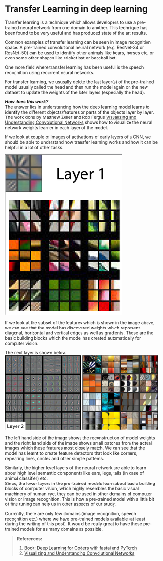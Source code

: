 # Transfer Learning in deep learning

Transfer learning is a technique which allows developers to use a pre-trained neural network from one domain to another. This technique has been found to be very useful and has produced state of the art results.

Common examples of transfer learning can be seen in image recognition space. A pre-trained convolutional neural network (e.g. ResNet-34 or ResNet-50) can be used to identify other animals like bears, horses etc. or even some other shapes like cricket bat or baseball bat.

One more field where transfer learning has been useful is the speech recognition using recurrent neural networks.

For transfer learning, we ususally delete the last layer(s) of the pre-trained model usually called the head and then run the model again on the new dataset to update the weights of the later layers (especially the head).

**_How does this work?_**  
The answer lies in understanding how the deep learning model learns to identify the different objects/features or parts of the objects layer by layer.  
The work done by Matthew Zeiler and Rob Fergus [Visualizing and Understanding Convolutional Networks](https://arxiv.org/pdf/1311.2901.pdf) shows how to visualize the neural network weights learner in each layer of the model. 

If we look at couple of images of activations of early layers of a CNN, we should be able to understand how transfer learning works and how it can be helpful in a lot of other tasks.

![Layer1](/images/layer1.png "Activations of early layers of a CNN by Matthew D. Zeiler and Rob Fergus")  

If we look at the subset of the features which is shown in the image above, we can see that the model has discovered weights which represent diagonal, horizontal and vertical edges as well as gradients. These are the basic building blocks which the model has created automatically for computer vision.  

The next layer is shown below.
![Layer2](/images/layer2.png "Activations of early layers of a CNN by Matthew D. Zeiler and Rob Fergus")  

The left hand side of the image shows the reconstruction of model weights and the right hand side of the image shows small patches from the actual images which these features most closely match. We can see that the model has learnt to create feature detectors that look like corners, repearing lines, circles and other simple patterns.  

Similarly, the higher level layers of the neural network are able to learn about high level semantic components like ears, legs, tails (in case of animal classifier) etc.  
Since, the lower layers in the pre-trained models learn about basic building blocks of computer vision, which highly resembles the basic visual machinery of human eye, they can be used in other domains of computer vision or image recognition. This is how a pre-trained model with a little bit of fine tuning can help us in other aspects of our study.  

Currently, there are only few domains (image recognition, speech recognition etc.) where we have pre-trained models available (at least during the writing of this post). It would be really great to have these pre-trained models for as many domains as possible.  
  

  
>**References:**
>
>1. [Book: Deep Learning for Coders with fastai and PyTorch](https://learning.oreilly.com/library/view/deep-learning-for/9781492045519/)  
>2. [Visualizing and Understanding Convolutional Networks](https://arxiv.org/abs/1311.2901)
